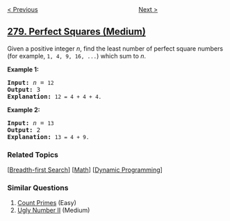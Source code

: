 <!--|This file generated by command(leetcode description); DO NOT EDIT.    |-->
<!--+----------------------------------------------------------------------+-->
<!--|@author    openset <openset.wang@gmail.com>                           |-->
<!--|@link      https://github.com/openset                                 |-->
<!--|@home      https://github.com/openset/leetcode                        |-->
<!--+----------------------------------------------------------------------+-->

[< Previous](https://github.com/openset/leetcode/tree/master/problems/first-bad-version "First Bad Version")
　　　　　　　　　　　　　　　　
[Next >](https://github.com/openset/leetcode/tree/master/problems/wiggle-sort "Wiggle Sort")

## [279. Perfect Squares (Medium)](https://leetcode.com/problems/perfect-squares "完全平方数")

<p>Given a positive integer <i>n</i>, find the least number of perfect square numbers (for example, <code>1, 4, 9, 16, ...</code>) which sum to <i>n</i>.</p>

<p><b>Example 1:</b></p>

<pre>
<b>Input:</b> <i>n</i> = <code>12</code>
<b>Output:</b> 3 
<strong>Explanation: </strong><code>12 = 4 + 4 + 4.</code></pre>

<p><b>Example 2:</b></p>

<pre>
<b>Input:</b> <i>n</i> = <code>13</code>
<b>Output:</b> 2
<strong>Explanation: </strong><code>13 = 4 + 9.</code></pre>

### Related Topics
  [[Breadth-first Search](https://github.com/openset/leetcode/tree/master/tag/breadth-first-search/README.md)]
  [[Math](https://github.com/openset/leetcode/tree/master/tag/math/README.md)]
  [[Dynamic Programming](https://github.com/openset/leetcode/tree/master/tag/dynamic-programming/README.md)]

### Similar Questions
  1. [Count Primes](https://github.com/openset/leetcode/tree/master/problems/count-primes) (Easy)
  1. [Ugly Number II](https://github.com/openset/leetcode/tree/master/problems/ugly-number-ii) (Medium)
